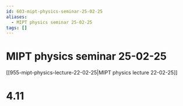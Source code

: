 ```yaml
---
id: 603-mipt-physics-seminar-25-02-25
aliases:
  - MIPT physics seminar 25-02-25
tags: []
---
```


# MIPT physics seminar 25-02-25
[[955-mipt-physics-lecture-22-02-25|MIPT physics lecture 22-02-25]]

# 4.11
